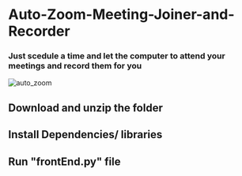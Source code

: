 # Auto-Zoom-Meeting-Joiner-and-Recorder
### Just scedule a time and let the computer to attend your meetings and record them for you 
![auto_zoom](https://github.com/MalikAbdulSalam/Auto-Zoom-Meeting-Joiner-and-Recorder/assets/75979219/a81934f7-7f94-4541-a2b3-a1c5ede28f07)
## Download and unzip the folder
## Install Dependencies/ libraries
## Run "frontEnd.py" file
